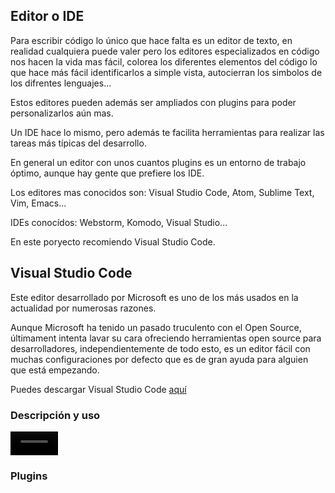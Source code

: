 ## Editor o IDE

Para escribir código lo único que hace falta es un editor de texto, en realidad cualquiera puede valer
pero los editores especializados en código nos hacen la vida mas fácil, colorea los diferentes elementos
del código lo que hace más fácil identificarlos a simple vista, autocierran los simbolos de los difrentes 
lenguajes...

Estos editores pueden además ser ampliados con plugins para poder personalizarlos aún mas.

Un IDE hace lo mismo, pero además te facilita herramientas para realizar las tareas más típicas del desarrollo.

En general un editor con unos cuantos plugins es un entorno de trabajo óptimo, aunque hay gente que prefiere
los IDE.

Los editores mas conocidos son: Visual Studio Code, Atom, Sublime Text, Vim, Emacs...

IDEs conocídos: Webstorm, Komodo, Visual Studio...

En este poryecto recomiendo Visual Studio Code.

## Visual Studio Code

Este editor desarrollado por Microsoft es uno de los más usados en la actualidad por numerosas razones.

Aunque Microsoft ha tenido un pasado truculento con el Open Source, últimament intenta lavar su cara
ofreciendo herramientas open source para desarrolladores, independientemente de todo esto, es un editor fácil
con muchas configuraciones por defecto que es de gran ayuda para alguien que está empezando.

Puedes descargar Visual Studio Code [aquí](https://code.visualstudio.com/download)

### Descripción y uso

<video controls autoplay width="15%">
  <source src="./img/editor/vscodeOpen.mp4" type="video/mp4">
</video>

### Plugins

